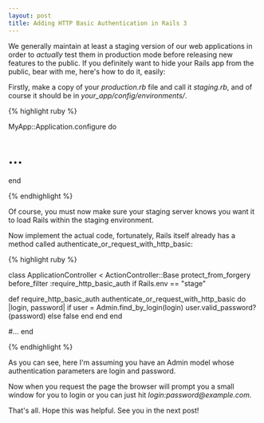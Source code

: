 ```yaml
---
layout: post
title: Adding HTTP Basic Authentication in Rails 3
---
```


<span class="drops">W</span>e generally maintain at least a staging version of our web applications in order to _actually_ test them in production mode before releasing new features to the public. If you definitely want to hide your Rails app from the public, bear with me, here's how to do it, easily:

Firstly, make a copy of your _production.rb_ file and call it _staging.rb_, and of course it should be in _your_app/config/environments/_.

{% highlight ruby %}

MyApp::Application.configure do
  # ...
end

{% endhighlight %}


Of course, you must now make sure your staging server knows you want it to load Rails within the staging environment.

Now implement the actual code, fortunately, Rails itself already has a method called <span class="small_code">authenticate_or_request_with_http_basic</span>:

{% highlight ruby %}

class ApplicationController < ActionController::Base
  protect_from_forgery
  before_filter :require_http_basic_auth if Rails.env == "stage"
  
  def require_http_basic_auth
    authenticate_or_request_with_http_basic do |login, password|
      if user = Admin.find_by_login(login)
        user.valid_password?(password)
      else
        false
      end
    end
  end
  
  #...
end

{% endhighlight %}

As you can see, here I'm assuming you have an <span class="small_code">Admin</span> model whose authentication parameters are login and password.

Now when you request the page the browser will prompt you a small window for you to login or you can just hit _login:password@example.com_.

That's all. Hope this was helpful. See you in the next post!